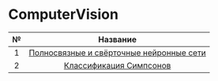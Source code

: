 # ComputerVision

| № | Название             |
|:-:|:--------------------:|
| 1 | [Полносвязные и свёрточные нейронные сети](https://github.com/LeonidStarykh/ComputerVision/blob/main/dense_and_convolutional_nn.ipynb) | 
| 2 | [Классификация Симпсонов](https://github.com/LeonidStarykh/ComputerVision/blob/main/simpsons_classification_CNN.ipynb) | 
